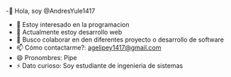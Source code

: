 -👋 Hola, soy @AndresYule1417
- 👀 Estoy interesado en la programacion
- 🌱 Actualmente estoy desarrollo web
- 💞️ Busco colaborar en den diferentes proyecto o desarrollo de software
- 📫 Cómo contactarme?: agelipey1417@gmail.com
- 😄 Pronombres: Pipe
- ⚡ Dato curioso: Soy estudiante de ingenieria de sistemas 
